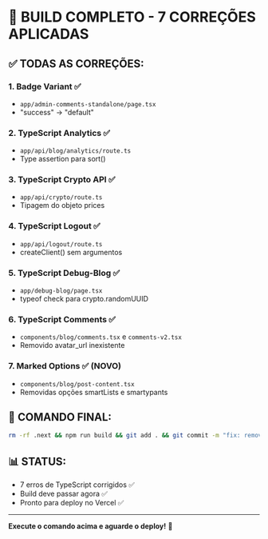 # 🎉 BUILD COMPLETO - 7 CORREÇÕES APLICADAS

## ✅ TODAS AS CORREÇÕES:

### 1. Badge Variant ✅
- `app/admin-comments-standalone/page.tsx`
- "success" → "default"

### 2. TypeScript Analytics ✅
- `app/api/blog/analytics/route.ts`
- Type assertion para sort()

### 3. TypeScript Crypto API ✅
- `app/api/crypto/route.ts`
- Tipagem do objeto prices

### 4. TypeScript Logout ✅
- `app/api/logout/route.ts`
- createClient() sem argumentos

### 5. TypeScript Debug-Blog ✅
- `app/debug-blog/page.tsx`
- typeof check para crypto.randomUUID

### 6. TypeScript Comments ✅
- `components/blog/comments.tsx` e `comments-v2.tsx`
- Removido avatar_url inexistente

### 7. Marked Options ✅ (NOVO)
- `components/blog/post-content.tsx`
- Removidas opções smartLists e smartypants

## 🚀 COMANDO FINAL:

```bash
rm -rf .next && npm run build && git add . && git commit -m "fix: remover opções inexistentes do marked - smartLists e smartypants" && git push
```

## 📊 STATUS:
- 7 erros de TypeScript corrigidos ✅
- Build deve passar agora ✅
- Pronto para deploy no Vercel ✅

---

**Execute o comando acima e aguarde o deploy!** 🚀

